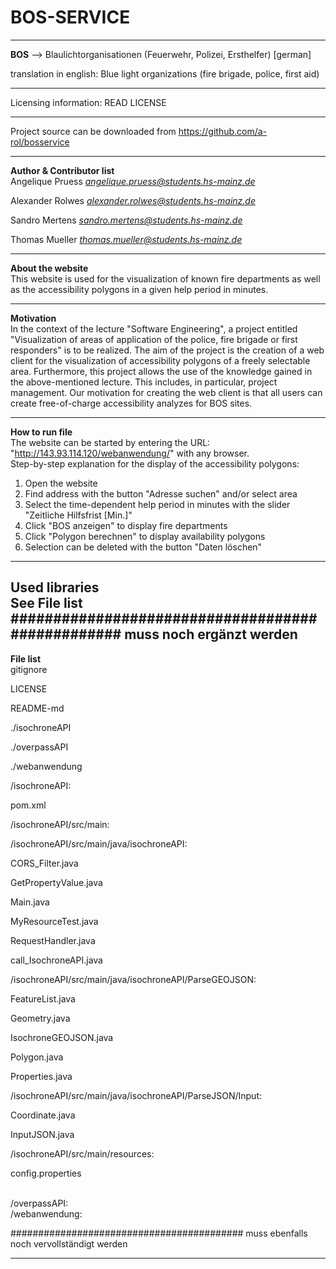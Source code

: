 # BOS-SERVICE   

------
**BOS** --> Blaulichtorganisationen (Feuerwehr, Polizei, Ersthelfer) [german]

translation in english: Blue light organizations (fire brigade, police, first aid)

------
Licensing information: READ LICENSE

------
Project source can be downloaded from https://github.com/a-rol/bosservice

------
**Author & Contributor list**
<br />
Angelique Pruess	*angelique.pruess@students.hs-mainz.de*

Alexander Rolwes 	*alexander.rolwes@students.hs-mainz.de*

Sandro Mertens 		*sandro.mertens@students.hs-mainz.de*

Thomas Mueller 		*thomas.mueller@students.hs-mainz.de*

------
**About the website**
<br />
This website is used for the visualization of known fire departments as well as the accessibility polygons 
in a given help period in minutes.

------
**Motivation**
<br />
In the context of the lecture "Software Engineering", a project entitled "Visualization of areas of
application of the police, fire brigade or first responders" is to be realized. The aim of the 
project is the creation of a web client for the visualization of accessibility polygons of a freely 
selectable area. Furthermore, this project allows the use of the knowledge gained in the 
above-mentioned lecture. This includes, in particular, project management.
Our motivation for creating the web client is that all users can create free-of-charge 
accessibility analyzes for BOS sites.

------
**How to run file**
<br />
The website can be started by entering the URL: "http://143.93.114.120/webanwendung/" with any browser.
<br />
Step-by-step explanation for the display of the accessibility polygons:

1. Open the website
2. Find address with the button "Adresse suchen" and/or select area
3. Select the time-dependent help period in minutes with the slider "Zeitliche Hilfsfrist [Min.]"
4. Click "BOS anzeigen" to display fire departments
5. Click "Polygon berechnen" to display availability polygons
6. Selection can be deleted with the button "Daten löschen"

------
**Used libraries**
<br />
See File list
################################################# muss noch ergänzt werden
------
**File list**
<br />
gitignore

LICENSE

README-md
<br />

./isochroneAPI

./overpassAPI

./webanwendung
<br />

/isochroneAPI:

pom.xml

/isochroneAPI/src/main:

/isochroneAPI/src/main/java/isochroneAPI:

CORS_Filter.java

GetPropertyValue.java

Main.java

MyResourceTest.java

RequestHandler.java

call_IsochroneAPI.java

/isochroneAPI/src/main/java/isochroneAPI/ParseGEOJSON:

FeatureList.java

Geometry.java

IsochroneGEOJSON.java

Polygon.java

Properties.java

/isochroneAPI/src/main/java/isochroneAPI/ParseJSON/Input:

Coordinate.java

InputJSON.java

/isochroneAPI/src/main/resources:

config.properties


<br />
/overpassAPI:




<br />
/webanwendung:



########################################## muss ebenfalls noch vervollständigt werden

------